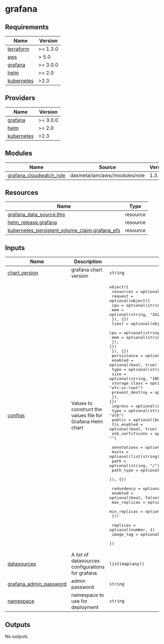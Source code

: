 # grafana

<!-- BEGINNING OF PRE-COMMIT-TERRAFORM DOCS HOOK -->
## Requirements

| Name | Version |
|------|---------|
| <a name="requirement_terraform"></a> [terraform](#requirement\_terraform) | >= 1.3.0 |
| <a name="requirement_aws"></a> [aws](#requirement\_aws) | > 5.0 |
| <a name="requirement_grafana"></a> [grafana](#requirement\_grafana) | >= 3.0.0 |
| <a name="requirement_helm"></a> [helm](#requirement\_helm) | >= 2.0 |
| <a name="requirement_kubernetes"></a> [kubernetes](#requirement\_kubernetes) | >2.3 |

## Providers

| Name | Version |
|------|---------|
| <a name="provider_grafana"></a> [grafana](#provider\_grafana) | >= 3.0.0 |
| <a name="provider_helm"></a> [helm](#provider\_helm) | >= 2.0 |
| <a name="provider_kubernetes"></a> [kubernetes](#provider\_kubernetes) | >2.3 |

## Modules

| Name | Source | Version |
|------|--------|---------|
| <a name="module_grafana_cloudwatch_role"></a> [grafana\_cloudwatch\_role](#module\_grafana\_cloudwatch\_role) | dasmeta/iam/aws//modules/role | 1.3.0 |

## Resources

| Name | Type |
|------|------|
| [grafana_data_source.this](https://registry.terraform.io/providers/grafana/grafana/latest/docs/resources/data_source) | resource |
| [helm_release.grafana](https://registry.terraform.io/providers/hashicorp/helm/latest/docs/resources/release) | resource |
| [kubernetes_persistent_volume_claim.grafana_efs](https://registry.terraform.io/providers/hashicorp/kubernetes/latest/docs/resources/persistent_volume_claim) | resource |

## Inputs

| Name | Description | Type | Default | Required |
|------|-------------|------|---------|:--------:|
| <a name="input_chart_version"></a> [chart\_version](#input\_chart\_version) | grafana chart version | `string` | `"8.11.1"` | no |
| <a name="input_configs"></a> [configs](#input\_configs) | Values to construct the values file for Grafana Helm chart | <pre>object({<br/>    resources = optional(object({<br/>      request = optional(object({<br/>        cpu = optional(string, "1")<br/>        mem = optional(string, "2Gi")<br/>      }), {})<br/>      limit = optional(object({<br/>        cpu = optional(string, "2")<br/>        mem = optional(string, "3Gi")<br/>      }), {})<br/>    }), {})<br/>    persistence = optional(object({<br/>      enabled         = optional(bool, true)<br/>      type            = optional(string, "pvc")<br/>      size            = optional(string, "10Gi")<br/>      storage_class   = optional(string, "efs-sc-root")<br/>      prevent_destroy = optional(bool, true)<br/>    }), {})<br/>    ingress = optional(object({<br/>      type            = optional(string, "alb")<br/>      public          = optional(bool, true)<br/>      tls_enabled     = optional(bool, true)<br/>      alb_certificate = optional(string, "")<br/><br/>      annotations = optional(map(string), {})<br/>      hosts       = optional(list(string), ["grafana.example.com"])<br/>      path        = optional(string, "/")<br/>      path_type   = optional(string, "Prefix")<br/>    }), {})<br/><br/>    redundency = optional(object({<br/>      enabled      = optional(bool, false)<br/>      max_replicas = optional(number, 4)<br/>      min_replicas = optional(number, 1)<br/>    }))<br/><br/>    replicas  = optional(number, 1)<br/>    image_tag = optional(string, "11.4.2")<br/>  })</pre> | `{}` | no |
| <a name="input_datasources"></a> [datasources](#input\_datasources) | A list of datasources configurations for grafana. | `list(map(any))` | `[]` | no |
| <a name="input_grafana_admin_password"></a> [grafana\_admin\_password](#input\_grafana\_admin\_password) | admin password | `string` | `""` | no |
| <a name="input_namespace"></a> [namespace](#input\_namespace) | namespace to use for deployment | `string` | `"monitoring"` | no |

## Outputs

No outputs.
<!-- END OF PRE-COMMIT-TERRAFORM DOCS HOOK -->

